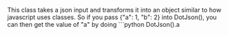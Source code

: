 This class takes a json input and transforms it into an object similar to how javascript uses classes. So if you pass {"a": 1, "b": 2} into DotJson(), you can then get the value of "a" by doing ```python
DotJson().a
```
